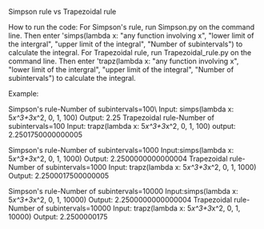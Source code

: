 Simpson rule vs Trapezoidal rule

How to run the code:
For Simpson's rule, run Simpson.py on the command line. Then enter 'simps(lambda x: "any function involving x", "lower limit of the intergral", "upper limit of the integral", "Number of subintervals") to calculate the integral.
For Trapezoidal rule, run Trapezoidal_rule.py on the command line. Then enter 'trapz(lambda x: "any function involving x", "lower limit of the intergral", "upper limit of the integral", "Number of subintervals") to calculate the integral.

Example:

Simpson's rule-Number of subintervals=100\\
Input: simps(lambda x: 5*x^3+3*x^2, 0, 1, 100)
Output: 2.25
Trapezoidal rule-Number of subintervals=100
Input: trapz(lambda x: 5*x^3+3*x^2, 0, 1, 100)
output: 2.2501750000000005


Simpson's rule-Number of subintervals=1000
Input:simps(lambda x: 5*x^3+3*x^2, 0, 1, 1000)
Output: 2.2500000000000004
Trapezoidal rule-Number of subintervals=1000
Input: trapz(lambda x: 5*x^3+3*x^2, 0, 1, 1000)
Output: 2.2500017500000005


Simpson's rule-Number of subintervals=10000
Input:simps(lambda x: 5*x^3+3*x^2, 0, 1, 10000)
Output: 2.2500000000000004
Trapezoidal rule-Number of subintervals=10000
Input: trapz(lambda x: 5*x^3+3*x^2, 0, 1, 10000)
Output: 2.2500000175

